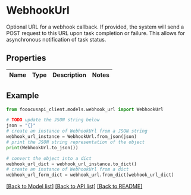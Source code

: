 # WebhookUrl

Optional URL for a webhook callback. If provided, the system will send a POST request to this URL upon task completion or failure. This allows for asynchronous notification of task status.

## Properties

Name | Type | Description | Notes
------------ | ------------- | ------------- | -------------

## Example

```python
from fooocusapi_client.models.webhook_url import WebhookUrl

# TODO update the JSON string below
json = "{}"
# create an instance of WebhookUrl from a JSON string
webhook_url_instance = WebhookUrl.from_json(json)
# print the JSON string representation of the object
print(WebhookUrl.to_json())

# convert the object into a dict
webhook_url_dict = webhook_url_instance.to_dict()
# create an instance of WebhookUrl from a dict
webhook_url_form_dict = webhook_url.from_dict(webhook_url_dict)
```
[[Back to Model list]](../README.md#documentation-for-models) [[Back to API list]](../README.md#documentation-for-api-endpoints) [[Back to README]](../README.md)


